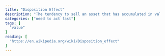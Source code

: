 ```yaml
---
title: "Disposition Effect"
description: "The tendency to sell an asset that has accumulated in value and resist selling an asset that has declined in value."
categories: ["need to act fast"]
tags: [
  "value"
]
reading: [
  "https://en.wikipedia.org/wiki/Disposition_effect"
]
---
```


